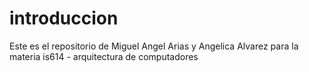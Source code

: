 # introduccion
Este es el repositorio de Miguel Angel Arias y Angelica Alvarez para la materia is614 - arquitectura de computadores
